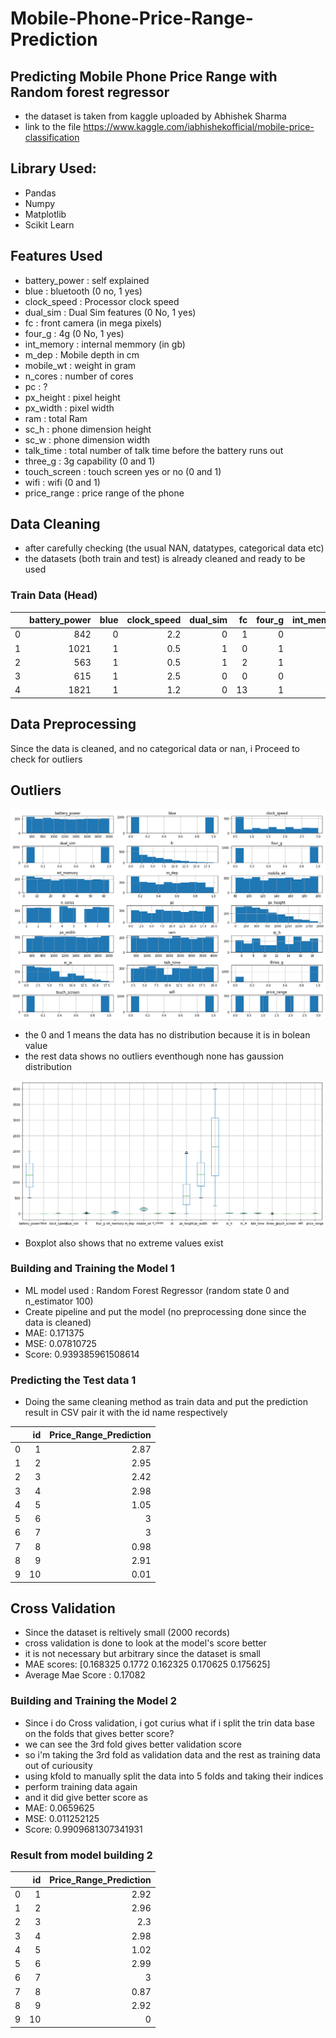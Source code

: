 # Mobile-Phone-Price-Range-Prediction

## Predicting Mobile Phone Price Range with Random forest regressor 
* the dataset is taken from kaggle uploaded by  Abhishek Sharma
* link to the file https://www.kaggle.com/iabhishekofficial/mobile-price-classification

## Library Used:
* Pandas
* Numpy
* Matplotlib
* Scikit Learn

## Features Used
* battery_power      : self explained 
* blue               : bluetooth (0 no, 1 yes)
* clock_speed        : Processor clock speed
* dual_sim           : Dual Sim features (0 No, 1 yes)
* fc                 : front camera (in mega pixels)
* four_g             : 4g (0 No, 1 yes)
* int_memory         : internal memmory (in gb)
* m_dep              : Mobile depth in cm
* mobile_wt          : weight in gram
* n_cores            : number of cores
* pc                 : ?
* px_height          : pixel height
* px_width           : pixel width
* ram                : total Ram
* sc_h               : phone dimension height
* sc_w               : phone dimension width
* talk_time          : total number of talk time before the battery runs out
* three_g            : 3g capability (0 and 1)
* touch_screen       : touch screen yes or no (0 and 1)
* wifi               : wifi (0 and 1)
* price_range        : price range of the phone

## Data Cleaning
* after carefully checking (the usual NAN, datatypes, categorical data etc)
* the datasets  (both train and test) is already cleaned and ready to be used

### Train Data (Head)

|    |   battery_power |   blue |   clock_speed |   dual_sim |   fc |   four_g |   int_memory |   m_dep |   mobile_wt |   n_cores |   pc |   px_height |   px_width |   ram |   sc_h |   sc_w |   talk_time |   three_g |   touch_screen |   wifi |   price_range |
|---:|----------------:|-------:|--------------:|-----------:|-----:|---------:|-------------:|--------:|------------:|----------:|-----:|------------:|-----------:|------:|-------:|-------:|------------:|----------:|---------------:|-------:|--------------:|
|  0 |             842 |      0 |           2.2 |          0 |    1 |        0 |            7 |     0.6 |         188 |         2 |    2 |          20 |        756 |  2549 |      9 |      7 |          19 |         0 |              0 |      1 |             1 |
|  1 |            1021 |      1 |           0.5 |          1 |    0 |        1 |           53 |     0.7 |         136 |         3 |    6 |         905 |       1988 |  2631 |     17 |      3 |           7 |         1 |              1 |      0 |             2 |
|  2 |             563 |      1 |           0.5 |          1 |    2 |        1 |           41 |     0.9 |         145 |         5 |    6 |        1263 |       1716 |  2603 |     11 |      2 |           9 |         1 |              1 |      0 |             2 |
|  3 |             615 |      1 |           2.5 |          0 |    0 |        0 |           10 |     0.8 |         131 |         6 |    9 |        1216 |       1786 |  2769 |     16 |      8 |          11 |         1 |              0 |      0 |             2 |
|  4 |            1821 |      1 |           1.2 |          0 |   13 |        1 |           44 |     0.6 |         141 |         2 |   14 |        1208 |       1212 |  1411 |      8 |      2 |          15 |         1 |              1 |      0 |             1 |


## Data Preprocessing
Since the data is cleaned, and no categorical data or nan, i Proceed to check for outliers

## Outliers

![](/images/all_hist.png)

* the 0 and 1 means the data has no distribution because it is in bolean value
* the rest data shows no outliers eventhough none has gaussion distribution

![](/images/all_boxplot.png)

* Boxplot also shows that no extreme values exist

### Building and Training the Model 1
* ML model used : Random Forest Regressor (random state 0 and n_estimator 100)
* Create pipeline and put the model (no preprocessing done since the data is cleaned)
* MAE: 0.171375
* MSE: 0.07810725
* Score: 0.939385961508614

### Predicting the Test data 1
* Doing the same cleaning method as train data and put the prediction result in CSV pair it with the id name respectively

|    |   id |   Price_Range_Prediction |
|---:|-----:|-------------------------:|
|  0 |    1 |                     2.87 |
|  1 |    2 |                     2.95 |
|  2 |    3 |                     2.42 |
|  3 |    4 |                     2.98 |
|  4 |    5 |                     1.05 |
|  5 |    6 |                     3    |
|  6 |    7 |                     3    |
|  7 |    8 |                     0.98 |
|  8 |    9 |                     2.91 |
|  9 |   10 |                     0.01 |

## Cross Validation

* Since the dataset is reltively small (2000 records)
* cross validation is done to look at the model's score better
* it is not necessary but arbitrary since the dataset is small
* MAE scores: [0.168325 0.1772   0.162325 0.170625 0.175625]
* Average Mae Score : 0.17082

### Building and Training the Model 2
* Since i do Cross validation, i got curius what if i split the trin data base on the folds that gives better score?
* we can see the 3rd fold gives better validation score
* so i'm taking the 3rd fold as validation data and the rest as training data out of curiousity
* using kfold to manually split the data into 5 folds and taking their indices
* perform training data again
* and it did give better score as  
* MAE: 0.0659625
* MSE: 0.011252125
* Score: 0.9909681307341931

### Result from model building 2

|    |   id |   Price_Range_Prediction |
|---:|-----:|-------------------------:|
|  0 |    1 |                     2.92 |
|  1 |    2 |                     2.96 |
|  2 |    3 |                     2.3  |
|  3 |    4 |                     2.98 |
|  4 |    5 |                     1.02 |
|  5 |    6 |                     2.99 |
|  6 |    7 |                     3    |
|  7 |    8 |                     0.87 |
|  8 |    9 |                     2.92 |
|  9 |   10 |                     0    |


